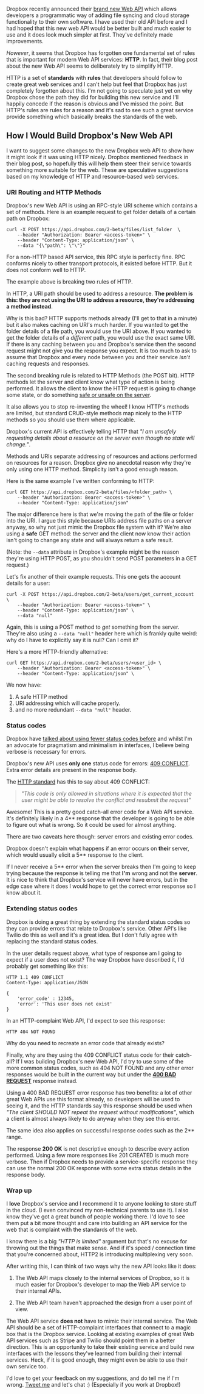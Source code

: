 Dropbox recently announced their [brand new Web API](https://blogs.dropbox.com/developers/2015/04/a-preview-of-the-new-dropbox-api-v2/) which allows developers a programmatic way of adding file syncing and cloud storage functionality to their own software. I have used their old API before and I had hoped that this new web API would be better built and much easier to use and it does look much simpler at first. They've definitely made improvements.

*However*, it seems that Dropbox has forgotten one fundamental set of rules that is important for modern Web API services: **HTTP**. In fact, their blog post about the new Web API seems to deliberately try to simplify HTTP.

HTTP is a set of **standards** with **rules** that developers should follow to create great web services and I can't help but feel that Dropbox has just completely forgotten about this. I'm not going to speculate just yet on why Dropbox chose the path they did for building this new service and I'll happily concede if the reason is obvious and I've missed the point. But HTTP's rules are rules for a reason and it's sad to see such a great service provide something which basically breaks the standards of the web.

## How I Would Build Dropbox's New Web API

I want to suggest some changes to the new Dropbox web API to show how it might look if it was using HTTP nicely. Dropbox mentioned feedback in their blog post, so hopefully this will help them steer their service towards something more suitable for the web. These are speculative suggestions based on my knowledge of HTTP and resource-based web services.

### URI Routing and HTTP Methods

Dropbox's new Web API is using an RPC-style URI scheme which contains a set of methods. Here is an example request to get folder details of a certain path on Dropbox:

```
curl -X POST https://api.dropbox.com/2-beta/files/list_folder  \
    --header "Authorization: Bearer <access-token>" \
    --header "Content-Type: application/json" \
    --data "{\"path\": \"\"}"
```

For a non-HTTP based API service, this RPC style is perfectly fine. RPC conforms nicely to other transport protocols, it existed before HTTP. But it does not conform well to HTTP.

The example above is breaking two rules of HTTP.

In HTTP, a URI path should be used to address a resource. **The problem is this: they are not using the URI to address a resource, they're addressing a method instead**.

Why is this bad? HTTP supports methods already (I'll get to that in a minute) but it also makes caching on URI's much harder. If you wanted to get the folder details of a file path, you would use the URI above. If you wanted to get the folder details of a *different* path, you would use the exact same URI. If there is any caching between you and Dropbox's service then the second request might not give you the response you expect. It is too much to ask to assume that Dropbox and every node between you and their service *isn't* caching requests and responses.

The second breaking rule is related to HTTP Methods (the POST bit). HTTP methods let the server and client know what type of action is being performed. It allows the client to know the HTTP request is going to change some state, or do something [safe or unsafe on the server](http://www.w3.org/Protocols/rfc2616/rfc2616-sec9.html).

It also allows you to stop re-inventing the wheel! I know HTTP's methods are limited, but standard CRUD-style methods map nicely to the HTTP methods so you should use them where applicable.

Dropbox's current API is effectively telling HTTP that _"I am unsafely requesting details about a resource on the server even though no state will change."_.

Methods and URIs separate addressing of resources and actions performed on resources for a reason. Dropbox give no anecdotal reason why they're only using one HTTP method. Simplicity isn't a good enough reason.

Here is the same example I've written conforming to HTTP:

```
curl GET https://api.dropbox.com/2-beta/files/<folder_path> \
	--header "Authorization: Bearer <access-token>" \
    --header "Content-Type: application/json"
```

The major difference here is that we're moving the path of the file or folder into the URI. I argue this style because URIs address file paths on a server anyway, so why not just mimic the Dropbox file system with it? We're also using a **safe** GET method: the server and the client now know their action isn't going to change any state and will always return a safe result.

(Note: the `--data` attribute in Dropbox's example might be the reason they're using HTTP POST, as you shouldn't send POST parameters in a GET request.)

Let's fix another of their example requests. This one gets the account details for a user:

```
curl -X POST https://api.dropbox.com/2-beta/users/get_current_account \
    --header "Authorization: Bearer <access-token>" \
    --header "Content-Type: application/json" \
    --data "null"
```

Again, this is using a POST method to *get* something from the server. They're also using a `--data "null"` header here which is frankly quite weird: why do I have to explicitly say it is null? Can I omit it?

Here's a more HTTP-friendly alternative:

```
curl GET https://api.dropbox.com/2-beta/users/<user_id> \
    --header "Authorization: Bearer <access-token>" \
    --header "Content-Type: application/json" \
```

We now have:

1) A safe HTTP method
2) URI addressing which will cache properly.
3) and no more redundant `--data "null"` header.

### Status codes

Dropbox have [talked about using fewer status codes before](https://blogs.dropbox.com/developers/2015/04/how-many-http-status-codes-should-your-api-use/) and whilst I'm an advocate for pragmatism and minimalism in interfaces, I believe being verbose is necessary for errors.

Dropbox's new API uses **only one** status code for errors: [409 CONFLICT](http://www.w3.org/Protocols/rfc2616/rfc2616-sec10.html#sec10.4.10). Extra error details are present in the response body.

The [HTTP standard](http://www.w3.org/Protocols/rfc2616/rfc2616-sec10.html#sec10.4.10) has this to say about 409 CONFLICT:

>_"This code is only allowed in situations where it is expected that the user might be able to resolve the conflict and resubmit the request"_

Awesome! This is a pretty good catch-all error code for a Web API service. It's definitely likely in a 4\** response that the developer is going to be able to figure out what is wrong. So it could be used for almost anything.

There are two caveats here though: server errors and existing error codes.

Dropbox doesn't explain what happens if an error occurs on **their** server, which would usually elicit a 5\** response to  the client.

If I never receive a 5\** error when the server breaks then I'm going to keep trying because the response is telling me that **I'm** wrong and not the **server**. It is nice to think that Dropbox's service will never have errors, but in the edge case where it does I would hope to get the correct error response so I know about it.

### Extending status codes

Dropbox is doing a great thing by extending the standard status codes so they can provide errors that relate to Dropbox's service. Other API's like Twilio do this as well and it's a great idea. But I don't fully agree with replacing the standard status codes.

In the user details request above, what type of response am I going to expect if a user does not exist? The way Dropbox have described it, I'd probably get something like this:

```
HTTP 1.1 409 CONFLICT
Content-Type: application/JSON

{
	'error_code' : 12345,
	'error': 'This user does not exist'
}
```

In an HTTP-complaint Web API, I'd expect to see this response:

```
HTTP 404 NOT FOUND
```

Why do you need to recreate an error code that already exists?

Finally, why are they using the 409 CONFLICT status code for their catch-all? If I was building Dropbox's new Web API, I'd try to use some of the more common status codes, such as 404 NOT FOUND and any other error responses would be built in the current way but under the **[400 BAD REQUEST](http://www.w3.org/Protocols/rfc2616/rfc2616-sec10.html#sec10.4.1)** response instead.

Using a 400 BAD REQUEST error response has two benefits: a lot of other great Web APIs use this format already, so developers will be used to seeing it, and the HTTP standards say this response should be used when _"The client SHOULD NOT repeat the request without modifications"_, which a client is almost always likely to do anyway when they see this error.

The same idea also applies on successful response codes such as the 2\** range.

The response **200 OK** is not descriptive enough to describe every action performed. Using a few more responses like 201 CREATED is much more verbose. Then if Dropbox needs to provide a service-specific response they can use the normal 200 OK response with some extra status details in the response body.

### Wrap up

I **love** Dropbox's service and I recommend it to anyone looking to store stuff in the cloud. (I even convinced my non-technical parents to use it). I also know they've got a great bunch of people working there. I'd love to see them put a bit more thought and care into building an API service for the web that is complaint with the standards of the web.

I know there is a big _"HTTP is limited"_ argument but that's no excuse for throwing out the things that make sense. And if it's speed / connection time that you're concerned about, HTTP2 is introducing multiplexing very soon.

After writing this, I can think of two ways why the new API looks like it does:

1) The Web API maps closely to the internal services of Dropbox, so it is much easier for Dropbox's developer to map the Web API service to their internal APIs.

2) The Web API team haven't approached the design from a user point of view.

The Web API service **does not** have to mimic their internal service. The Web API should be a set of HTTP-complaint interfaces that connect to a magic box that is the Dropbox service. Looking at existing examples of great Web API services such as Stripe and Twilio should point them in a better direction. This is an opportunity to take their existing service and build new interfaces with the lessons they've learned from building their internal services. Heck, if it is good enough, they might even be able to use their own service too.

I'd love to get your feedback on my suggestions, and do tell me if I'm wrong. [Tweet me](https://twitter.com/phalt_) and let's chat :) (Especially if you work at Dropbox!)
